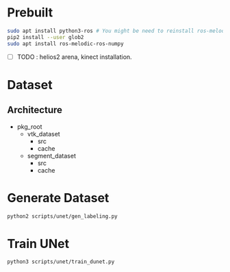 # Prebuilt

```bash
sudo apt install python3-ros # You might be need to reinstall ros-melodic-desktop again.
pip2 install --user glob2
sudo apt install ros-melodic-ros-numpy
```

* [ ] TODO : helios2 arena, kinect installation.

# Dataset
## Architecture
* pkg\_root
  * vtk\_dataset
    * src
    * cache
  * segment\_dataset
    * src
    * cache
##

# Generate Dataset

```bash
python2 scripts/unet/gen_labeling.py
```

# Train UNet

```bash
python3 scripts/unet/train_dunet.py
```

